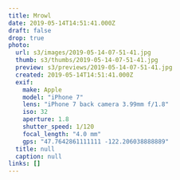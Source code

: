 ```yaml
---
title: Mrowl
date: 2019-05-14T14:51:41.000Z
draft: false
drop: true
photo:
  url: s3/images/2019-05-14-07-51-41.jpg
  thumb: s3/thumbs/2019-05-14-07-51-41.jpg
  preview: s3/previews/2019-05-14-07-51-41.jpg
  created: 2019-05-14T14:51:41.000Z
  exif:
    make: Apple
    model: "iPhone 7"
    lens: "iPhone 7 back camera 3.99mm f/1.8"
    iso: 32
    aperture: 1.8
    shutter_speed: 1/120
    focal_length: "4.0 mm"
    gps: "47.7642861111111 -122.206038888889"
  title: null
  caption: null
links: []
---
```


